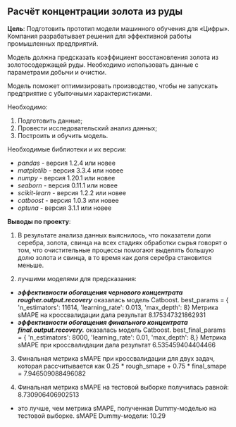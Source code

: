 ## Расчёт концентрации золота из руды

**Цель**: 
Подготовить прототип модели машинного обучения для «Цифры». Компания разрабатывает решения для эффективной работы промышленных предприятий.

Модель должна предсказать коэффициент восстановления золота из золотосодержащей руды. Необходимо использовать данные с параметрами добычи и очистки. 

Модель поможет оптимизировать производство, чтобы не запускать предприятие с убыточными характеристиками.

Необходимо:

1. Подготовить данные;
2. Провести исследовательский анализ данных;
3. Построить и обучить модель.

Необходимые библиотеки и их версии:
- *pandas* - версия 1.2.4 или новее
- *matplotlib* - версия 3.3.4 или новее
- *numpy* - версия 1.20.1 или новее
- *seaborn* - версия 0.11.1 или новее
- *scikit-learn* - версия 1.2.2 или новее
- *catboost* - версия 1.0.3 или новее
- *optuna* - версия 3.1.1 или новее


**Выводы по проекту**:

1. В результате анализа данных выяснилось, что показатели доли серебра, золота, свинца на всех стадиях обработки сырья говорят о том, что очистительные процессы помогают выделять большую долю золота и свинца, в то время как доля серебра становится меньше.

2. лучшими моделями для предсказания:
- ***эффективности обогащения чернового концентрата rougher.output.recovery*** оказалась модель Catboost. best_params = { 'n_estimators': 11614, 'learning_rate': 0.013, 'max_depth': 8} Метрика sMAPE на кроссвалидации дала результат 8.175347321862931
- ***эффективности обогащения финального концентрата final.output.recovery.*** оказалась модель Catboost. best_final_params = { 'n_estimators': 8000, 'learning_rate': 0.01, 'max_depth': 8,} Метрика sMAPE при кроссвалидации дала результат 6.535459404404466

3. Финальная метрика sMAPE при кроссвалидации для двух задач, которая рассчитывается как 0.25 * rough_smape + 0.75 * final_smape = 7.946509088496082

4. Финальная метрика sMAPE на тестовой выборке получилась равной: 8.730906406902513
- это лучше, чем метрика sMAPE, полученная Dummy-моделью на тестовой выборке. sMAPE Dummy-модели: 10.29
